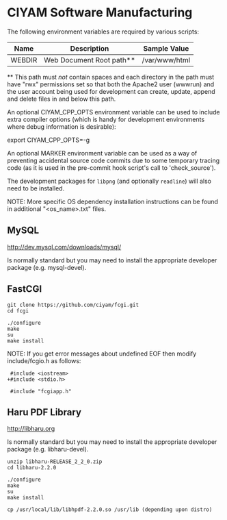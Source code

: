 CIYAM Software Manufacturing
============================

The following environment variables are required by various scripts:

Name   | Description                 | Sample Value
------ | --------------------------- | -------------
WEBDIR | Web Document Root path**    | /var/www/html

** This path must *not* contain spaces and each directory in the path must have "rwx" permissions set so that
both the Apache2 user (wwwrun) and the user account being used for development can create, update, append and
delete files in and below this path.

An optional CIYAM_CPP_OPTS environment variable can be used to include extra compiler options (which is handy
for development environments where debug information is desirable):

export CIYAM_CPP_OPTS=-g

An optional MARKER environment variable can be used as a way of preventing accidental source code commits due
to some temporary tracing code (as it is used in the pre-commit hook script's call to 'check_source').

The development packages for `libpng` (and optionally `readline`) will also need to be installed.

NOTE: More specific OS dependency installation instructions can be found in additional "<os_name>.txt" files.

MySQL
-----

http://dev.mysql.com/downloads/mysql/

Is normally standard but you may need to install the appropriate developer package (e.g. mysql-devel).

FastCGI
-------

```
git clone https://github.com/ciyam/fcgi.git
cd fcgi

./configure
make
su
make install
```

NOTE: If you get error messages about undefined EOF then modify include/fcgio.h as follows:

```
 #include <iostream>
+#include <stdio.h>

 #include "fcgiapp.h"

```

Haru PDF Library
----------------

http://libharu.org

Is normally standard but you may need to install the appropriate developer package (e.g. libharu-devel).

```
unzip libharu-RELEASE_2_2_0.zip
cd libharu-2.2.0

./configure
make
su
make install

cp /usr/local/lib/libhpdf-2.2.0.so /usr/lib (depending upon distro)
```
